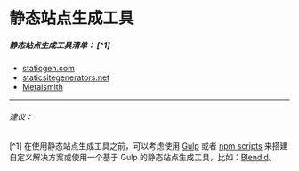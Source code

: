 # 静态站点生成工具

##### 静态站点生成工具清单： [^1]

* [staticgen.com](https://www.staticgen.com/)
* [staticsitegenerators.net](https://staticsitegenerators.net/)
* [Metalsmith](http://www.metalsmith.io/)

***

###### 建议：

[^1] 在使用静态站点生成工具之前，可以考虑使用 [Gulp](http://gulpjs.com/) 或者 [npm scripts](https://scotch.io/tutorials/using-npm-as-a-build-tool) 来搭建自定义解决方案或使用一个基于 Gulp 的静态站点生成工具，比如：[Blendid](https://github.com/vigetlabs/blendid)。
































 






